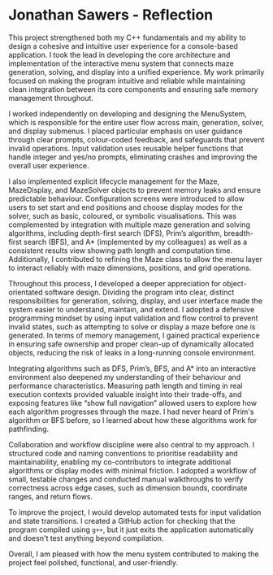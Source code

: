 # Jonathan Sawers - Reflection

This project strengthened both my C++ fundamentals and my ability to design a cohesive and intuitive user experience for a console-based application. I took the lead in developing the core architecture and implementation of the interactive menu system that connects maze generation, solving, and display into a unified experience. My work primarily focused on making the program intuitive and reliable while maintaining clean integration between its core components and ensuring safe memory management throughout.

I worked independently on developing and designing the MenuSystem, which is responsible for the entire user flow across main, generation, solver, and display submenus. I placed particular emphasis on user guidance through clear prompts, colour-coded feedback, and safeguards that prevent invalid operations. Input validation uses reusable helper functions that handle integer and yes/no prompts, eliminating crashes and improving the overall user experience.

I also implemented explicit lifecycle management for the Maze, MazeDisplay, and MazeSolver objects to prevent memory leaks and ensure predictable behaviour. Configuration screens were introduced to allow users to set start and end positions and choose display modes for the solver, such as basic, coloured, or symbolic visualisations. This was complemented by integration with multiple maze generation and solving algorithms, including depth-first search (DFS), Prim’s algorithm, breadth-first search (BFS), and A* (implemented by my colleagues) as well as a consistent results view showing path length and computation time. Additionally, I contributed to refining the Maze class to allow the menu layer to interact reliably with maze dimensions, positions, and grid operations.

Throughout this process, I developed a deeper appreciation for object-orientated software design. Dividing the program into clear, distinct responsibilities for generation, solving, display, and user interface made the system easier to understand, maintain, and extend. I adopted a defensive programming mindset by using input validation and flow control to prevent invalid states, such as attempting to solve or display a maze before one is generated. In terms of memory management, I gained practical experience in ensuring safe ownership and proper clean-up of dynamically allocated objects, reducing the risk of leaks in a long-running console environment.

Integrating algorithms such as DFS, Prim’s, BFS, and A* into an interactive environment also deepened my understanding of their behaviour and performance characteristics. Measuring path length and timing in real execution contexts provided valuable insight into their trade-offs, and exposing features like “show full navigation” allowed users to explore how each algorithm progresses through the maze. I had never heard of Prim's algorithm or BFS before, so I learned about how these algorithms work for pathfinding.

Collaboration and workflow discipline were also central to my approach. I structured code and naming conventions to prioritise readability and maintainability, enabling my co-contributors to integrate additional algorithms or display modes with minimal friction. I adopted a workflow of small, testable changes and conducted manual walkthroughs to verify correctness across edge cases, such as dimension bounds, coordinate ranges, and return flows.

To improve the project, I would develop automated tests for input validation and state transitions. I created a GitHub action for checking that the program compiled using `g++`, but it just exits the application automatically and doesn't test anything beyond compilation.

Overall, I am pleased with how the menu system contributed to making the project feel polished, functional, and user-friendly.
